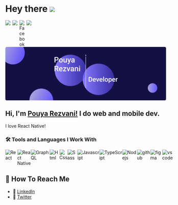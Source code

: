 # Hey there <img src="https://media.giphy.com/media/hvRJCLFzcasrR4ia7z/giphy.gif" width="25px">



<a href="https://twitter.com/Pouyar_">
  <img align="left"  width="22px" src="https://raw.githubusercontent.com/peterthehan/peterthehan/master/assets/twitter.svg" />
</a>

<a href="https://www.linkedin.com/in/pouyarezvani/">
  <img align="left"  width="22px" src="https://raw.githubusercontent.com/peterthehan/peterthehan/master/assets/linkedin.svg" />
</a>

 <a href="https://www.instagram.com/pouyar_/">
  <img align="left" alt="Facebook" title="Facebook"  width="22px" src="https://user-images.githubusercontent.com/32917154/109465835-a53fe380-7a1d-11eb-8bbb-9f04b6c451ec.png">
</a>

![](https://komarev.com/ghpvc/?username=pouyarezvani&color=ff69b4)

<p align="center">
  <img align="center"  width="2000" src="./ReadMe-Assets/banner.png" />
</p>

## Hi, I'm [Pouya Rezvani!](https://github.com/pouyarezvani) I do web and mobile dev. 
I love React Native!

### 🛠&nbsp;Tools and Languages I Work With
<div style='display: flex; align-content: center'/>
  <img src="https://img.shields.io/badge/-React-black?style=flat-square&logo=react" alt='React'>
  <img src="https://img.shields.io/badge/-React Native-black?style=flat-square&logo=react" alt='React Native'>
  <img src="https://img.shields.io/badge/-GraphQL-black?style=flat-square&logo=GraphQL" alt='GraphQL'>
  <img src="https://img.shields.io/badge/-HTML-black?style=flat-square&logo=html5" alt='Html'> 
  <img src="https://img.shields.io/badge/-CSS-black?style=flat-square&logo=css3" alt='Css'> 
  <img src="https://img.shields.io/badge/-Sass-black?style=flat-square&logo=sass" alt='Sass'> 
  <img src="https://img.shields.io/badge/-JavaScript-black?style=flat-square&logo=javascript" alt='Javascript'>
  <img src="https://img.shields.io/badge/-TypeScript-black?style=flat-square&logo=TypeScript" alt='TypeScript'> 
  <img src="https://img.shields.io/badge/-Node.js-black?style=flat-square&logo=node.js" alt='Nodejs'> 
  <img src="https://img.shields.io/badge/-GitHub-black?style=flat-square&logo=github" alt='github'> 
  <img src="https://img.shields.io/badge/-FIgma-black?style=flat-square&logo=figma" alt='figma'> 
  <img src="https://img.shields.io/badge/-Visual%20Studio%20Code-05122A?style=flat-square&logo=visual-studio-code&logoColor=007ACC" alt='vs code'> 
</div>

## 📧 How To Reach Me
- 💼 [LinkedIn](https://www.linkedin.com/in/pouyarezvani/)
- 📣 [Twitter](https://twitter.com/pouyar_)


